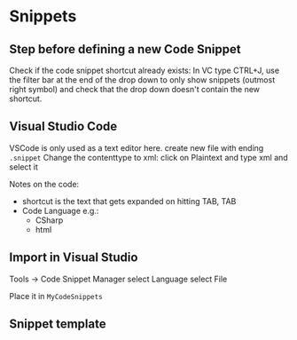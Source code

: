 # Snippets

## Step before defining a new Code Snippet
Check if the code snippet shortcut already exists:
In VC type CTRL+J, use the filter bar at the end of the drop down to only show
snippets (outmost right symbol) and check that the drop down doesn't contain
the new shortcut.

## Visual Studio Code

VSCode is only used as a text editor here.
create new file with ending ```.snippet```
Change the contenttype to xml: click on Plaintext and type xml and select it

Notes on the code:
- shortcut is the text that gets expanded on hitting TAB, TAB
- Code Language e.g.:
  - CSharp
  - html


## Import in Visual Studio

Tools -> Code Snippet Manager
  select Language
  select File

  Place it in ```MyCodeSnippets```

## Snippet template

```
```
